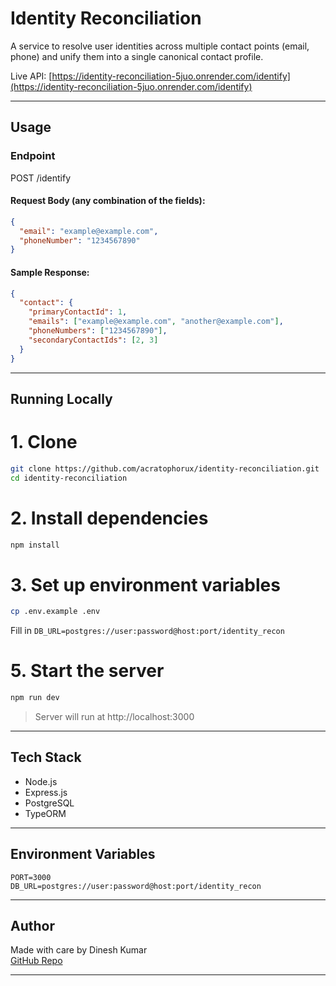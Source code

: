 # Identity Reconciliation

A service to resolve user identities across multiple contact points (email, phone) and unify them into a single canonical contact profile.

Live API: [https://identity-reconciliation-5juo.onrender.com/identify](https://identity-reconciliation-5juo.onrender.com/identify)  

<!-- ---

## Features

- Accepts email and/or phone number
- Resolves and merges contacts based on linkage rules
- Maintains primary-secondary relationships
- Prevents duplicate entries
- Follows consistent precedence logic -->

---

## Usage

### Endpoint

POST /identify

#### Request Body (any combination of the fields):
```json
{
  "email": "example@example.com",
  "phoneNumber": "1234567890"
}
```

#### Sample Response:
```json
{
  "contact": {
    "primaryContactId": 1,
    "emails": ["example@example.com", "another@example.com"],
    "phoneNumbers": ["1234567890"],
    "secondaryContactIds": [2, 3]
  }
}
```
---

## Running Locally
# 1. Clone
```bash
git clone https://github.com/acratophorux/identity-reconciliation.git
cd identity-reconciliation
```

# 2. Install dependencies
```bash
npm install
```

# 3. Set up environment variables
```bash
cp .env.example .env
```
 Fill in `DB_URL=postgres://user:password@host:port/identity_recon`

# 5. Start the server
```bash
npm run dev
```

> Server will run at http://localhost:3000

---

## Tech Stack

- Node.js
- Express.js
- PostgreSQL
- TypeORM

---

## Environment Variables
```
PORT=3000
DB_URL=postgres://user:password@host:port/identity_recon
```
---

## Author

Made with care by Dinesh Kumar  
[GitHub Repo](https://github.com/acratophorux/identity-reconciliation)

---